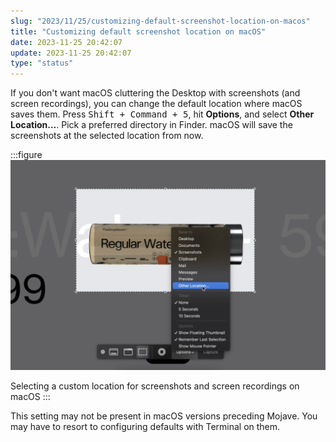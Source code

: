 ```yaml
---
slug: "2023/11/25/customizing-default-screenshot-location-on-macos"
title: "Customizing default screenshot location on macOS"
date: 2023-11-25 20:42:07
update: 2023-11-25 20:42:07
type: "status"
---
```


If you don't want macOS cluttering the Desktop with screenshots (and screen recordings), you can change the default location where macOS saves them. Press <kbd>Shift + Command + 5</kbd>, hit __Options__, and select __Other Location&hellip;__. Pick a preferred directory in Finder. macOS will save the screenshots at the selected location from now.

:::figure
![A screenshot of context menu to select a custom location for screenshots on macOS](./images/2023-11-25-20-42-07-customizing-default-screenshot-location-on-macos-01.png)

Selecting a custom location for screenshots and screen recordings on macOS
:::

This setting may not be present in macOS versions preceding Mojave. You may have to resort to configuring defaults with Terminal on them.
